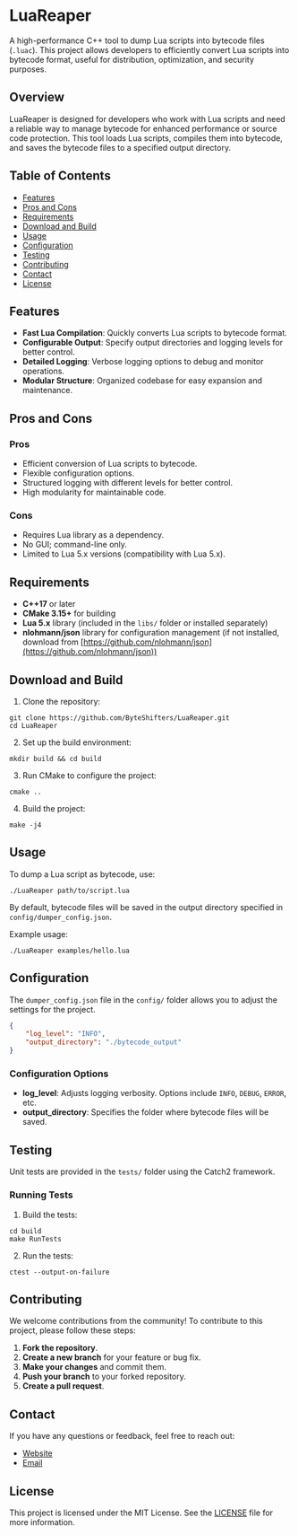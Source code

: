 # LuaReaper

A high-performance C++ tool to dump Lua scripts into bytecode files (`.luac`). This project allows developers to efficiently convert Lua scripts into bytecode format, useful for distribution, optimization, and security purposes.

## Overview

LuaReaper is designed for developers who work with Lua scripts and need a reliable way to manage bytecode for enhanced performance or source code protection. This tool loads Lua scripts, compiles them into bytecode, and saves the bytecode files to a specified output directory.

## Table of Contents

- [Features](#features)
- [Pros and Cons](#pros-and-cons)
- [Requirements](#requirements)
- [Download and Build](#download-and-build)
- [Usage](#usage)
- [Configuration](#configuration)
- [Testing](#testing)
- [Contributing](#contributing)
- [Contact](#contact)
- [License](#license)

## Features

- **Fast Lua Compilation**: Quickly converts Lua scripts to bytecode format.
- **Configurable Output**: Specify output directories and logging levels for better control.
- **Detailed Logging**: Verbose logging options to debug and monitor operations.
- **Modular Structure**: Organized codebase for easy expansion and maintenance.

## Pros and Cons

### Pros
- Efficient conversion of Lua scripts to bytecode.
- Flexible configuration options.
- Structured logging with different levels for better control.
- High modularity for maintainable code.

### Cons
- Requires Lua library as a dependency.
- No GUI; command-line only.
- Limited to Lua 5.x versions (compatibility with Lua 5.x).

## Requirements

- **C++17** or later
- **CMake 3.15+** for building
- **Lua 5.x** library (included in the `libs/` folder or installed separately)
- **nlohmann/json** library for configuration management (if not installed, download from [https://github.com/nlohmann/json](https://github.com/nlohmann/json))

## Download and Build

1. Clone the repository:
```
git clone https://github.com/ByteShifters/LuaReaper.git
cd LuaReaper
```

2. Set up the build environment:
```
mkdir build && cd build
```

3. Run CMake to configure the project:
```
cmake ..
```

4. Build the project:
```
make -j4
```

## Usage

To dump a Lua script as bytecode, use:

```
./LuaReaper path/to/script.lua
```

By default, bytecode files will be saved in the output directory specified in `config/dumper_config.json`.

Example usage:

```
./LuaReaper examples/hello.lua
```

## Configuration

The `dumper_config.json` file in the `config/` folder allows you to adjust the settings for the project.

```json
{
    "log_level": "INFO",
    "output_directory": "./bytecode_output"
}
```

### Configuration Options

- **log_level**: Adjusts logging verbosity. Options include `INFO`, `DEBUG`, `ERROR`, etc.
- **output_directory**: Specifies the folder where bytecode files will be saved.

## Testing

Unit tests are provided in the `tests/` folder using the Catch2 framework.

### Running Tests

1. Build the tests:
```
cd build
make RunTests
```

2. Run the tests:
```
ctest --output-on-failure
```

## Contributing

We welcome contributions from the community! To contribute to this project, please follow these steps:

1.  **Fork the repository**.
2.  **Create a new branch** for your feature or bug fix.
3.  **Make your changes** and commit them.
4.  **Push your branch** to your forked repository.
5.  **Create a pull request**.


## Contact

If you have any questions or feedback, feel free to reach out:

- [Website](https://ByteShifters.com)
- [Email](mailto:ren@ByteShifters.com)


## License

This project is licensed under the MIT License. See the [LICENSE](https://github.com/ByteShifters/LuaReaper/blob/main/LICENSE) file for more information.
